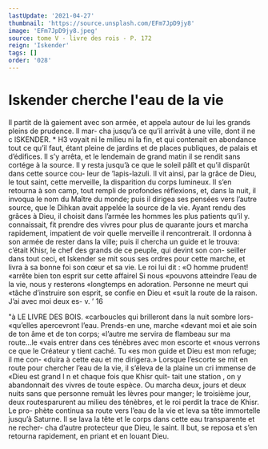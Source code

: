 ```yaml
---
lastUpdate: '2021-04-27'
thumbnail: 'https://source.unsplash.com/EFm7JpD9jy8'
image: 'EFm7JpD9jy8.jpeg'
source: tome V - livre des rois - P. 172
reign: 'Iskender'
tags: []
order: '028'
---
```


# Iskender cherche l'eau de la vie

Il partit de là gaiement avec son armée, et appela
autour de lui les grands pleins de prudence. Il mar- cha jusqu’à ce qu’il arrivât à une ville, dont il ne
c
lSKENDER. \* H3 voyait ni le milieu ni la fin, et qui contenait en
abondance tout ce qu’il faut, étant pleine de jardins
et de places publiques, de palais et d’édifices. Il s’y
arrêta, et le lendemain de grand matin il se rendit sans cortége à la source. Il y resta jusqu’à ce que
le soleil pâlît et qu’il disparût dans cette source cou-
leur de ’lapis-lazuli. Il vit ainsi, par la grâce de Dieu, le tout saint, cette merveille, la disparition du corps lumineux. Il s’en retourna à son camp, tout rempli de profondes réflexions, et, dans la nuit, il invoqua le nom du Maître du monde; puis il dirigea ses pensées vers l’autre source, que le Dihkan avait appelée la source de la vie. Ayant rendu des grâces
à Dieu, il choisit dans l’armée les hommes les plus patients qu’il y. connaissait, fit prendre des vivres pour plus de quarante jours et marcha rapidement, impatient de voir quelle merveille il rencontrerait. Il ordonna à son armée de rester dans la ville; puis
il chercha un guide et le trouva: c’était Khisr, le
chef des grands de ce peuple, qui devint son con- seiller dans tout ceci, et Iskender se mit sous ses ordres pour cette marche, et livra à sa bonne foi son cœur et sa vie. Le roi lui dit : «O homme prudent! «arrête bien ton esprit sur cette affairel Si nous «pouvons atteindre l’eau de la vie, nous y resterons «longtemps en adoration. Personne ne meurt qui «tâche d’instruire son esprit, se confie en Dieu et
«suit la route de la raison. J’ai avec moi deux es-
v. ’ 16

"à LE LIVRE DES BOIS.
«carboucles qui brilleront dans la nuit sombre lors- «qu’elles apercevront l’eau. Prends-en une, marche «devant moi et aie soin de ton âme et de ton corps; «l’autre me servira de flambeau sur ma route...le «vais entrer dans ces ténèbres avec mon escorte et «nous verrons ce que le Créateur y tient caché. Tu
«es mon guide et Dieu est mon refuge; il me con- «duira à cette eau et me dirigera.»
Lorsque l’escorte se mit en route pour chercher l’eau de la vie, il s’éleva de la plaine un cri immense
de «Dieu est grand l n et chaque fois que Khisr quit- tait une station , on y abandonnait des vivres de toute espèce. Ou marcha deux, jours et deux nuits sans que personne remuât les lèvres pour manger; le troisième jour, deux routesparurent au milieu des ténèbres, et le roi perdit la trace de Khisr. Le pro- phète continua sa route vers l’eau de la vie et leva
sa tête immortelle jusqu’à Saturne. Il se lava la tête
et le corps dans cette eau transparente et ne recher- cha d’autre protecteur que Dieu, le saint. Il but, se reposa et s’en retourna rapidement, en priant et en louant Dieu.
